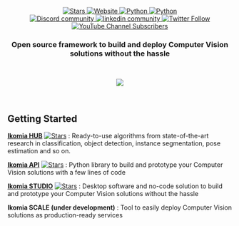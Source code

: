 
<a name="readme-top"></a>

<p align="center">
    <a href="https://github.com/Ikomia-dev/IkomiaAPI/stargazers">
        <img alt="Stars" src="https://img.shields.io/github/stars/Ikomia-dev?style=social">
    </a>
    <a href="https://ikomia.com/en/computer-vision-api/">
        <img alt="Website" src="https://img.shields.io/website/http/ikomia.com/en.svg?down_color=red&down_message=offline&up_message=online">
    </a>
    <a href="">
        <img alt="Python" src="https://img.shields.io/badge/os-win%2C%20linux-9cf">
    </a>
    <a href="">
        <img alt="Python" src="https://img.shields.io/badge/python-3.7%2C%203.8%2C%203.9%2C%203.10-blueviolet">
    </a>
    <br>
    <a href="https://discord.com/invite/82Tnw9UGGc">
        <img alt="Discord community" src="https://img.shields.io/badge/Discord-white?style=social&logo=discord">
    </a> 
    <a href="https://www.linkedin.com/company/ikomia">
        <img src="https://img.shields.io/badge/LinkedIn-white?logo=linkedin&style=social" alt="linkedin community">
    </a> 
    <a href="https://twitter.com/IkomiaOfficial">
        <img alt="Twitter Follow" src="https://img.shields.io/twitter/follow/IkomiaOfficial?style=social">
    </a>  <a href="https://www.youtube.com/channel/UC0nIasJy6f-b-f0SOEsBlQw">
        <img alt="YouTube Channel Subscribers" src="https://img.shields.io/youtube/channel/subscribers/UC0nIasJy6f-b-f0SOEsBlQw?style=social">
    </a>
</p>

<!-- PROJECT LOGO -->
<div align="center">
  <h3 align="center">Open source framework to build and deploy Computer Vision solutions without the hassle</h3>
</div>
<br />
<p align="center">
  <kbd>
    <img src="https://user-images.githubusercontent.com/42171814/201488320-2c16e08a-1bcf-4e0e-bd8b-7aef3d8a16b7.png"/>
  </kbd>
</p>
<br />

<!-- GETTING STARTED -->
## Getting Started

**[Ikomia HUB](https://github.com/Ikomia-hub)** <a href="https://github.com/Ikomia-hub"><img alt="Stars" src="https://img.shields.io/github/stars/Ikomia-hub"></a> : Ready-to-use algorithms from state-of-the-art research in classification, object detection, instance segmentation, pose estimation and so on.

**[Ikomia API](https://github.com/Ikomia-dev/IkomiaApi)** <a href="https://github.com/Ikomia-dev/IkomiaApi"><img alt="Stars" src="https://img.shields.io/github/stars/Ikomia-dev/IkomiaApi?color=purple"></a> : Python library to build and prototype your Computer Vision solutions with a few lines of code

**[Ikomia STUDIO](https://github.com/Ikomia-dev/IkomiaStudio)** <a href="https://github.com/Ikomia-dev/IkomiaStudio"><img alt="Stars" src="https://img.shields.io/github/stars/Ikomia-dev/IkomiaStudio?color=orange"></a> : Desktop software and no-code solution to build and prototype your Computer Vision solutions without the hassle

**Ikomia SCALE (under development)** : Tool to easily deploy Computer Vision solutions as production-ready services 
